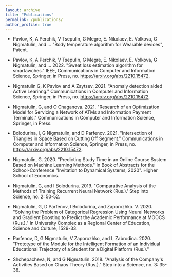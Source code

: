 ```yaml
---
layout: archive
title: "Publications"
permalink: /publications/
author_profile: true
---
```

* Pavlov, K, A Perchik, V Tsepulin, G Megre, E. Nikolaev, E. Volkova, G Nigmatulin, and ... "Body temperature algorithm for  Wearable devices", Patent.

* Pavlov, K, A Perchik, V Tsepulin, G Megre, E. Nikolaev, E. Volkova, G Nigmatulin, and ... 2022. "Sweat loss estimation algorithm for smartawches." IEEE, Communications in Computer and Information Science, Springer, in Press, no. https://arxiv.org/abs/2210.15472.

* Nigmatulin G, K Pavlov and A Zaytsev. 2021. "Anomaly detection aided Active Learinng." Communications in Computer and Information Science, Springer, in Press, no. https://arxiv.org/abs/2210.15472.

* Nigmatulin, G, and O Chaganova. 2021. "Research of an Optimization Model for Servicing a Network of ATMs and Information Payment Terminals." Communications in Computer and Information Science, Springer, in Press.

* Bolodurina, I, G Nigmatulin, and D Parfenov. 2021. "Intersection of Triangles in Space
Based on Cutting Off Segment." Communications in Computer and Information Science,
Springer, in Press, no. https://arxiv.org/abs/2210.15472.

* Nigmatulin, G. 2020. "Predicting Study Time in an Online Course System Based on Machine
Learning Methods." In Book of Abstracts for the School-Conference "Invitation to Dynamical
Systems, 2020". Higher School of Economics.

* Nigmatulin, G, and I Bolodurina. 2019. "Comparative Analysis of the Methods of Training
Recurrent Neural Network (Rus.).'
Step into Science, no. 2: 50-52.

* Nigmatulin, G, D Parfenov, I Bolodurina, and Zaporozhko. V. 2020. "Solving the Problem of
Categorical Regression Using Neural Networks and Gradient Boosting to Predict the
Academic Performance at MOOCS (Rus.)." In University Complex as a Regional Center of
Education, Science and Culture, 1529-33.

* Parfenov, D, G Nigmatulin, V Zaporozhko, and L Zabrodina. 2020. "Prototype of the Module
for the Intelligent Formation of an Individual Educational Trajectory of a Student for a
Digital Platform (Rus.)."

* Shchepacheva, N, and G Nigmatulin. 2018. "Analysis of the Company's Activities Based on
Chaos Theory (Rus.)." Step into a Science, no. 3: 35-38.

<!-- {% if author.googlescholar %}
  You can also find my articles on <u><a href="{{author.googlescholar}}">my Google Scholar profile</a>.</u>
{% endif %}

{% include base_path %}

{% for post in site.publications reversed %}
  {% include archive-single.html %}
{% endfor %} -->
